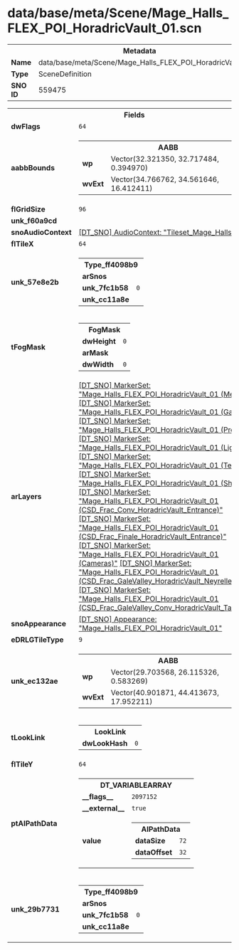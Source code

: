 <h1>data/base/meta/Scene/Mage_Halls_FLEX_POI_HoradricVault_01.scn</h1><table><tr><th colspan="100%">Metadata</th></tr><tr><td><b>Name</b></td><td>data/base/meta/Scene/Mage_Halls_FLEX_POI_HoradricVault_01.scn</td></tr><tr><td><b>Type</b></td><td>SceneDefinition</td></tr><tr><td><b>SNO ID</b></td><td>559475</td></tr></table>

<table><tr><th colspan="100%">Fields</th></tr><tr><td><b>dwFlags</b></td><td><code>64</code></td></tr><tr><td><b>aabbBounds</b></td><td><table><tr><th colspan="100%">AABB</th></tr><tr><td><b>wp</b></td><td>Vector(32.321350, 32.717484, 0.394970)</td></tr><tr><td><b>wvExt</b></td><td>Vector(34.766762, 34.561646, 16.412411)</td></tr></table>

</td></tr><tr><td><b>flGridSize</b></td><td><code>96</code></td></tr><tr><td><b>unk_f60a9cd</b></td><td></td></tr><tr><td><b>snoAudioContext</b></td><td><a href="..\AudioContext\Tileset_Mage_Halls.auc.md">[DT_SNO] AudioContext: "Tileset_Mage_Halls"</a></td></tr><tr><td><b>flTileX</b></td><td><code>64</code></td></tr><tr><td><b>unk_57e8e2b</b></td><td><table><tr><th colspan="100%">Type_ff4098b9</th></tr><tr><td><b>arSnos</b></td><td></td></tr><tr><td><b>unk_7fc1b58</b></td><td><code>0</code></td></tr><tr><td><b>unk_cc11a8e</b></td><td></td></tr></table>

</td></tr><tr><td><b>tFogMask</b></td><td><table><tr><th colspan="100%">FogMask</th></tr><tr><td><b>dwHeight</b></td><td><code>0</code></td></tr><tr><td><b>arMask</b></td><td></td></tr><tr><td><b>dwWidth</b></td><td><code>0</code></td></tr></table>

</td></tr><tr><td><b>arLayers</b></td><td><a href="..\MarkerSet\Mage_Halls_FLEX_POI_HoradricVault_01 (Merged).mrk.md">[DT_SNO] MarkerSet: "Mage_Halls_FLEX_POI_HoradricVault_01 (Merged)"</a>
<a href="..\MarkerSet\Mage_Halls_FLEX_POI_HoradricVault_01 (Game).mrk.md">[DT_SNO] MarkerSet: "Mage_Halls_FLEX_POI_HoradricVault_01 (Game)"</a>
<a href="..\MarkerSet\Mage_Halls_FLEX_POI_HoradricVault_01 (Props).mrk.md">[DT_SNO] MarkerSet: "Mage_Halls_FLEX_POI_HoradricVault_01 (Props)"</a>
<a href="..\MarkerSet\Mage_Halls_FLEX_POI_HoradricVault_01 (Lighting).mrk.md">[DT_SNO] MarkerSet: "Mage_Halls_FLEX_POI_HoradricVault_01 (Lighting)"</a>
<a href="..\MarkerSet\Mage_Halls_FLEX_POI_HoradricVault_01 (Terrain).mrk.md">[DT_SNO] MarkerSet: "Mage_Halls_FLEX_POI_HoradricVault_01 (Terrain)"</a>
<a href="..\MarkerSet\Mage_Halls_FLEX_POI_HoradricVault_01 (Shared).mrk.md">[DT_SNO] MarkerSet: "Mage_Halls_FLEX_POI_HoradricVault_01 (Shared)"</a>
<a href="..\MarkerSet\Mage_Halls_FLEX_POI_HoradricVault_01 (CSD_Frac_Conv_HoradricVault_Entrance).mrk.md">[DT_SNO] MarkerSet: "Mage_Halls_FLEX_POI_HoradricVault_01 (CSD_Frac_Conv_HoradricVault_Entrance)"</a>
<a href="..\MarkerSet\Mage_Halls_FLEX_POI_HoradricVault_01 (CSD_Frac_Finale_HoradricVault_Entrance).mrk.md">[DT_SNO] MarkerSet: "Mage_Halls_FLEX_POI_HoradricVault_01 (CSD_Frac_Finale_HoradricVault_Entrance)"</a>
<a href="..\MarkerSet\Mage_Halls_FLEX_POI_HoradricVault_01 (Cameras).mrk.md">[DT_SNO] MarkerSet: "Mage_Halls_FLEX_POI_HoradricVault_01 (Cameras)"</a>
<a href="..\MarkerSet\Mage_Halls_FLEX_POI_HoradricVault_01 (CSD_Frac_GaleValley_HoradricVault_NeyrelleCamp).mrk.md">[DT_SNO] MarkerSet: "Mage_Halls_FLEX_POI_HoradricVault_01 (CSD_Frac_GaleValley_HoradricVault_NeyrelleCamp)"</a>
<a href="..\MarkerSet\Mage_Halls_FLEX_POI_HoradricVault_01 (CSD_Frac_GaleValley_Conv_HoradricVault_Tables).mrk.md">[DT_SNO] MarkerSet: "Mage_Halls_FLEX_POI_HoradricVault_01 (CSD_Frac_GaleValley_Conv_HoradricVault_Tables)"</a>
</td></tr><tr><td><b>snoAppearance</b></td><td><a href="..\Appearance\Mage_Halls_FLEX_POI_HoradricVault_01.app.md">[DT_SNO] Appearance: "Mage_Halls_FLEX_POI_HoradricVault_01"</a></td></tr><tr><td><b>eDRLGTileType</b></td><td><code>9</code></td></tr><tr><td><b>unk_ec132ae</b></td><td><table><tr><th colspan="100%">AABB</th></tr><tr><td><b>wp</b></td><td>Vector(29.703568, 26.115326, 0.583269)</td></tr><tr><td><b>wvExt</b></td><td>Vector(40.901871, 44.413673, 17.952211)</td></tr></table>

</td></tr><tr><td><b>tLookLink</b></td><td><table><tr><th colspan="100%">LookLink</th></tr><tr><td><b>dwLookHash</b></td><td><code>0</code></td></tr></table>

</td></tr><tr><td><b>flTileY</b></td><td><code>64</code></td></tr><tr><td><b>ptAIPathData</b></td><td><table><tr><th colspan="100%">DT_VARIABLEARRAY</th></tr><tr><td><b>__flags__</b></td><td><code>2097152</code></td></tr><tr><td><b>__external__</b></td><td><code>true</code></td></tr><tr><td><b>value</b></td><td><table><tr><th colspan="100%">AIPathData</th></tr><tr><td><b>dataSize</b></td><td><code>72</code></td></tr><tr><td><b>dataOffset</b></td><td><code>32</code></td></tr></table>

</td></tr></table>

</td></tr><tr><td><b>unk_29b7731</b></td><td><table><tr><th colspan="100%">Type_ff4098b9</th></tr><tr><td><b>arSnos</b></td><td></td></tr><tr><td><b>unk_7fc1b58</b></td><td><code>0</code></td></tr><tr><td><b>unk_cc11a8e</b></td><td></td></tr></table>

</td></tr></table>

